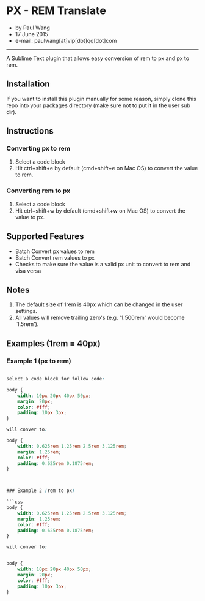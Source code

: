 PX - REM Translate
======
- by Paul Wang
- 17 June 2015
- e-mail:		paulwang[at]vip[dot]qq[dot]com

---

A Sublime Text plugin that allows easy conversion of rem to px and px to rem.

## Installation
If you want to install this plugin manually for some reason, simply clone this repo into your packages directory (make sure not to put it in the user sub dir).

## Instructions



### Converting px to rem
1. Select a code block
2. Hit ctrl+shift+e by default (cmd+shift+e on Mac OS) to convert the value to rem. 

### Converting rem to px
1. Select a code block
2. Hit ctrl+shift+w by default (cmd+shift+w on Mac OS) to convert the value to px. 

## Supported Features
- Batch Convert px values to rem
- Batch Convert rem values to px
- Checks to make sure the value is a valid px unit to convert to rem and visa versa

## Notes
1. The default size of 1rem is 40px which can be changed in the user settings.
2. All values will remove trailing zero's (e.g. '1.500rem' would become '1.5rem').

## Examples (1rem = 40px)

### Example 1 (px to rem)
```css

select a code block for follow code:

body {
	width: 10px 20px 40px 50px;
	margin: 20px;
	color: #fff;
	padding: 10px 3px;
}

will conver to:

body {
	width: 0.625rem 1.25rem 2.5rem 3.125rem;
	margin: 1.25rem;
	color: #fff;
	padding: 0.625rem 0.1875rem;
}



### Example 2 (rem to px)

```css
body {
	width: 0.625rem 1.25rem 2.5rem 3.125rem;
	margin: 1.25rem;
	color: #fff;
	padding: 0.625rem 0.1875rem;
}

will conver to:


body {
	width: 10px 20px 40px 50px;
	margin: 20px;
	color: #fff;
	padding: 10px 3px;
}
